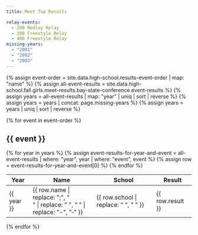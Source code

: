 ```yaml
---
title: Meet Top Results

relay-events:
  - 200 Medley Relay
  - 200 Freestyle Relay
  - 400 Freestyle Relay
missing-years:
  - "2001"
  - "2002"
  - "2003"
---
```


{% assign event-order = site.data.high-school.results-event-order | map: "name" %}
{% assign all-event-results = site.data.high-school.fall.girls.meet-results.bay-state-conference.event-results %}
{% assign years = all-event-results | map: "year" | uniq | sort | reverse %}
{% assign years = years | concat: page.missing-years %}
{% assign years = years | uniq | sort | reverse %}

{% for event in event-order %}

## {{ event }}

<table>
  <thead>
    <tr>
      <th>Year</th>
      <th>Name</th>
      <th>School</th>
      <th>Result</th>
    </tr>
  </thead>
  <tbody>
    {% for year in years %}
      {% assign event-results-for-year-and-event = all-event-results | where: "year", year | where: "event", event %}
      {% assign row = event-results-for-year-and-event[0] %}
      <tr>
        <td>{{ year }}</td>
        <td>{{ row.name | replace: ";", "<br>" | replace: " ", "&nbsp;" | replace: "-", "&#8209;" }}</td>
        <td>{{ row.school | replace: " ", "&nbsp;" }}</td>
        <td>{{ row.result }}</td>
      </tr>
    {% endfor %}
  </tbody>
</table>

{% endfor %}
